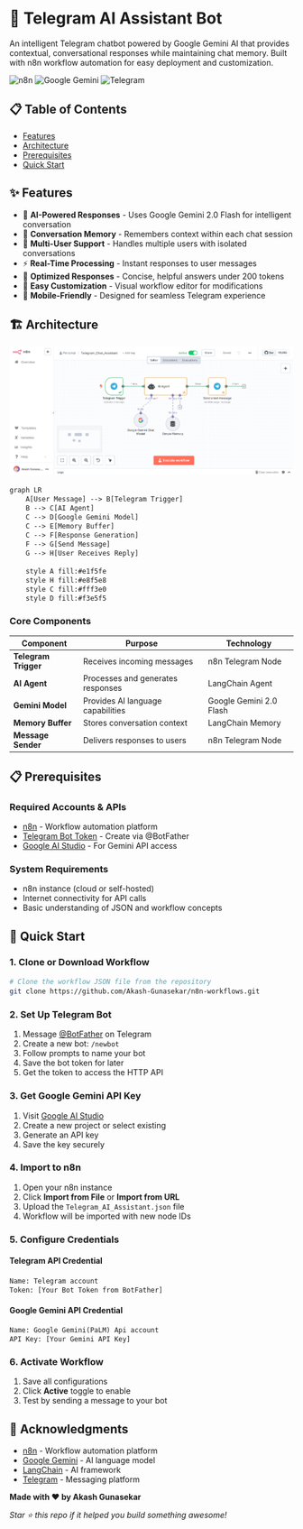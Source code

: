 # 🤖 Telegram AI Assistant Bot

An intelligent Telegram chatbot powered by Google Gemini AI that provides contextual, conversational responses while maintaining chat memory. Built with n8n workflow automation for easy deployment and customization.

![n8n](https://img.shields.io/badge/n8n-Workflow-ff6d5a?style=for-the-badge&logo=n8n) ![Google Gemini](https://img.shields.io/badge/Google-Gemini%20AI-4285f4?style=for-the-badge&logo=google) ![Telegram](https://img.shields.io/badge/Telegram-Bot-26a5e4?style=for-the-badge&logo=telegram)

## 📋 Table of Contents

- [Features](#-features)
- [Architecture](#-architecture)
- [Prerequisites](#-prerequisites)
- [Quick Start](#-quick-start)

## ✨ Features

- 🧠 **AI-Powered Responses** - Uses Google Gemini 2.0 Flash for intelligent conversation
- 💭 **Conversation Memory** - Remembers context within each chat session
- 👥 **Multi-User Support** - Handles multiple users with isolated conversations
- ⚡ **Real-Time Processing** - Instant responses to user messages
- 🎯 **Optimized Responses** - Concise, helpful answers under 200 tokens
- 🔧 **Easy Customization** - Visual workflow editor for modifications
- 📱 **Mobile-Friendly** - Designed for seamless Telegram experience

## 🏗️ Architecture

![Chat Assistant Workflow](./ChatAssitantWorflow.png)

```mermaid
graph LR
    A[User Message] --> B[Telegram Trigger]
    B --> C[AI Agent]
    C --> D[Google Gemini Model]
    C --> E[Memory Buffer]
    C --> F[Response Generation]
    F --> G[Send Message]
    G --> H[User Receives Reply]

    style A fill:#e1f5fe
    style H fill:#e8f5e8
    style C fill:#fff3e0
    style D fill:#f3e5f5
```

### Core Components

| Component            | Purpose                           | Technology              |
| -------------------- | --------------------------------- | ----------------------- |
| **Telegram Trigger** | Receives incoming messages        | n8n Telegram Node       |
| **AI Agent**         | Processes and generates responses | LangChain Agent         |
| **Gemini Model**     | Provides AI language capabilities | Google Gemini 2.0 Flash |
| **Memory Buffer**    | Stores conversation context       | LangChain Memory        |
| **Message Sender**   | Delivers responses to users       | n8n Telegram Node       |

## 📋 Prerequisites

### Required Accounts & APIs

- [n8n](https://n8n.io/) - Workflow automation platform
- [Telegram Bot Token](https://core.telegram.org/bots#botfather) - Create via @BotFather
- [Google AI Studio](https://aistudio.google.com/) - For Gemini API access

### System Requirements

- n8n instance (cloud or self-hosted)
- Internet connectivity for API calls
- Basic understanding of JSON and workflow concepts

## 🚀 Quick Start

### 1. Clone or Download Workflow

```bash
# Clone the workflow JSON file from the repository
git clone https://github.com/Akash-Gunasekar/n8n-workflows.git
```

### 2. Set Up Telegram Bot

1. Message [@BotFather](https://t.me/botfather) on Telegram
2. Create a new bot: `/newbot`
3. Follow prompts to name your bot
4. Save the bot token for later
5. Get the token to access the HTTP API

### 3. Get Google Gemini API Key

1. Visit [Google AI Studio](https://aistudio.google.com/)
2. Create a new project or select existing
3. Generate an API key
4. Save the key securely

### 4. Import to n8n

1. Open your n8n instance
2. Click **Import from File** or **Import from URL**
3. Upload the `Telegram_AI_Assistant.json` file
4. Workflow will be imported with new node IDs

### 5. Configure Credentials

#### Telegram API Credential

```
Name: Telegram account
Token: [Your Bot Token from BotFather]
```

#### Google Gemini API Credential

```
Name: Google Gemini(PaLM) Api account
API Key: [Your Gemini API Key]
```

### 6. Activate Workflow

1. Save all configurations
2. Click **Active** toggle to enable
3. Test by sending a message to your bot

## 🙏 Acknowledgments

- [n8n](https://n8n.io/) - Workflow automation platform
- [Google Gemini](https://ai.google.dev/) - AI language model
- [LangChain](https://langchain.com/) - AI framework
- [Telegram](https://telegram.org/) - Messaging platform

**Made with ❤️ by Akash Gunasekar**

_Star ⭐ this repo if it helped you build something awesome!_
